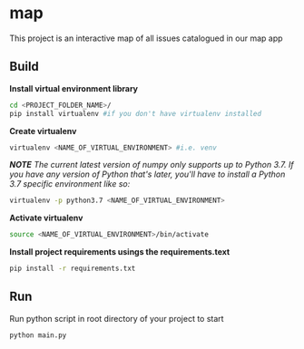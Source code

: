 # map
This project is an interactive map of all issues catalogued in our map app

## Build 
**Install virtual environment library**
```bash
cd <PROJECT_FOLDER_NAME>/
pip install virtualenv #if you don't have virtualenv installed 
```

**Create virtualenv**
```bash
virtualenv <NAME_OF_VIRTUAL_ENVIRONMENT> #i.e. venv
```
***NOTE***
_The current latest version of numpy only supports up to Python 3.7. If you have any version of Python that's later, you'll have to install a Python 3.7 specific environment like so:_

```bash
virtualenv -p python3.7 <NAME_OF_VIRTUAL_ENVIRONMENT>
```

**Activate virtualenv**
```bash
source <NAME_OF_VIRTUAL_ENVIRONMENT>/bin/activate
```

**Install project requirements usings the requirements.text**
```bash
pip install -r requirements.txt
```

## Run
Run python script in root directory of your project to start
```
python main.py
```
